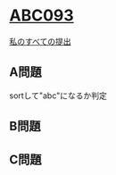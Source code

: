 # [ABC093](https://beta.atcoder.jp/contests/abc093)  
[私のすべての提出](https://beta.atcoder.jp/contests/abc093/submissions?f.Task=&f.Language=&f.Status=&f.User=tokizo)  
  
## A問題  
sortして"abc"になるか判定  
  
## B問題  

## C問題  
